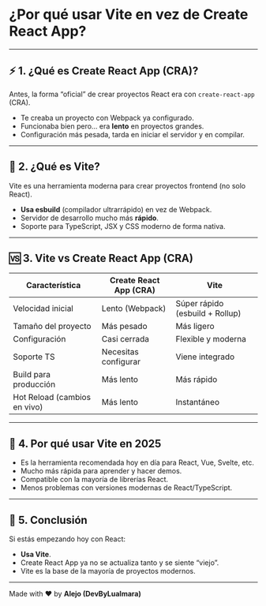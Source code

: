 # ¿Por qué usar Vite en vez de Create React App?

---

## ⚡ 1. ¿Qué es Create React App (CRA)?

Antes, la forma “oficial” de crear proyectos React era con `create-react-app` (CRA).

* Te creaba un proyecto con Webpack ya configurado.
* Funcionaba bien pero… era **lento** en proyectos grandes.
* Configuración más pesada, tarda en iniciar el servidor y en compilar.

---

## 🚀 2. ¿Qué es Vite?

Vite es una herramienta moderna para crear proyectos frontend (no solo React).

* **Usa esbuild** (compilador ultrarrápido) en vez de Webpack.
* Servidor de desarrollo mucho más **rápido**.
* Soporte para TypeScript, JSX y CSS moderno de forma nativa.
  
---

## 🆚 3. Vite vs Create React App (CRA)

| Característica | Create React App (CRA)                                   | Vite       |
|----------|---------------------------------------------------|--------------|
| Velocidad inicial | Lento (Webpack) | Súper rápido (esbuild + Rollup) |
| Tamaño del proyecto | Más pesado | Más ligero |
| Configuración | Casi cerrada | Flexible y moderna |
| Soporte TS | Necesitas configurar | Viene integrado |
| Build para producción | Más lento | Más rápido |
| Hot Reload (cambios en vivo) | Más lento  | Instantáneo |


---

## 🎯 4. Por qué usar Vite en 2025

* Es la herramienta recomendada hoy en día para React, Vue, Svelte, etc.
* Mucho más rápida para aprender y hacer demos.
* Compatible con la mayoría de librerías React.
* Menos problemas con versiones modernas de React/TypeScript.
  
---

## 📝 5. Conclusión

Si estás empezando hoy con React:

* **Usa Vite**.
* Create React App ya no se actualiza tanto y se siente “viejo”.
* Vite es la base de la mayoría de proyectos modernos.

---

Made with ❤️ by **Alejo (DevByLualmara)**
